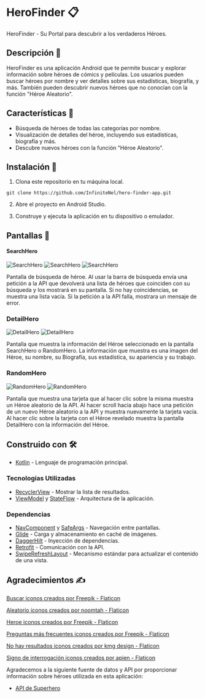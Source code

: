 # HeroFinder 📋

HeroFinder - Su Portal para descubrir a los verdaderos Héroes.

## Descripción 📄

HeroFinder es una aplicación Android que te permite buscar y explorar información sobre héroes de cómics y películas. Los usuarios pueden buscar héroes por nombre y ver detalles sobre sus estadísticas, biografía, y más. También pueden descubrir nuevos héroes que no conocían con la función "Héroe Aleatorio". 

## Características 🚀

* Búsqueda de héroes de todas las categorías por nombre.
* Visualización de detalles del héroe, incluyendo sus estadísticas, biografía y más.
* Descubre nuevos héroes con la función "Héroe Aleatorio".

## Instalación 🔧

1. Clona este repositorio en tu máquina local.
```
git clone https://github.com/InfiniteNel/hero-finder-app.git
```
2. Abre el proyecto en Android Studio.

3. Construye y ejecuta la aplicación en tu dispositivo o emulador.

## Pantallas 📲

#### SearchHero
![SearchHero](https://i.imgur.com/axZsfgq.png)
![SearchHero](https://i.imgur.com/d1wiEcQ.png)
![SearchHero](https://i.imgur.com/topNwfy.png)

Pantalla de búsqueda de héroe. Al usar la barra de búsqueda envía una petición a la API que devolverá una lista de héroes que coinciden con su búsqueda y los mostrará en su pantalla. Si no hay coincidencias, se muestra una lista vacía. Si la petición a la API falla, mostrara un mensaje de error.

### DetailHero
![DetailHero](https://i.imgur.com/qCppDW5.png)
![DetailHero](https://i.imgur.com/5X6qzgX.png)

Pantalla que muestra la información del Héroe seleccionado en la pantalla SearchHero o RandomHero. La información que muestra es una imagen del Héroe, su nombre, su Biografía, sus estadística, su apariencia y su trabajo.

### RandomHero
![RandomHero](https://i.imgur.com/ZkK1mDg.png)
![RandomHero](https://i.imgur.com/ZGot8pM.png)

Pantalla que muestra una tarjeta que al hacer clic sobre la misma muestra un Héroe aleatorio de la API. Al hacer scroll hacia abajo hace una petición de un nuevo Héroe aleatorio a la API y muestra nuevamente la tarjeta vacía. Al hacer clic sobre la tarjeta con el Héroe revelado muestra la pantalla DetailHero con la información del Héroe.

## Construido con 🛠️

* [Kotlin](https://developer.android.com/kotlin/learn?hl=es-419) - Lenguaje de programación principal.

### Tecnologías Utilizadas

* [RecyclerView](https://developer.android.com/guide/topics/ui/layout/recyclerview?hl=es-419) - Mostrar la lista de resultados.
* [ViewModel](https://developer.android.com/topic/libraries/architecture/viewmodel?hl=es-419) y [StateFlow](https://developer.android.com/kotlin/flow/stateflow-and-sharedflow?hl=es-419) - Arquitectura de la aplicación.

### Dependencias

* [NavComponent](https://developer.android.com/guide/navigation/get-started?hl=es-419) y [SafeArgs](https://developer.android.com/guide/navigation/use-graph/safe-args?hl=es-419) - Navegación entre pantallas.
* [Glide](https://github.com/bumptech/glide) - Carga y almacenamiento en caché de imágenes.
* [DaggerHilt](https://developer.android.com/training/dependency-injection/hilt-android?hl=es-419) - Inyección de dependencias.
* [Retrofit](https://square.github.io/retrofit/) - Comunicación con la API.
* [SwipeRefreshLayout](https://developer.android.com/jetpack/androidx/releases/swiperefreshlayout?hl=es-419) - Mecanismo estándar para actualizar el contenido de una vista.

## Agradecimientos ✍️

<a href="https://www.flaticon.es/iconos-gratis/buscar" title="buscar iconos">Buscar iconos creados por Freepik - Flaticon</a>

<a href="https://www.flaticon.es/iconos-gratis/aleatorio" title="aleatorio iconos">Aleatorio iconos creados por noomtah - Flaticon</a>

<a href="https://www.flaticon.es/iconos-gratis/heroe" title="heroe iconos">Heroe iconos creados por Freepik - Flaticon</a>

<a href="https://www.flaticon.es/iconos-gratis/preguntas-mas-frecuentes" title="preguntas más frecuentes iconos">Preguntas más frecuentes iconos creados por Freepik - Flaticon</a>

<a href="https://www.flaticon.es/iconos-gratis/no-hay-resultados" title="no hay resultados iconos">No hay resultados iconos creados por kmg design - Flaticon</a> 

<a href="https://www.flaticon.es/iconos-gratis/signo-de-interrogacion" title="signo de interrogación iconos">Signo de interrogación iconos creados por apien - Flaticon</a>

Agradecemos a la siguiente fuente de datos y API por proporcionar información sobre héroes utilizada en esta aplicación:

* [API de Superhero](https://superheroapi.com/)
